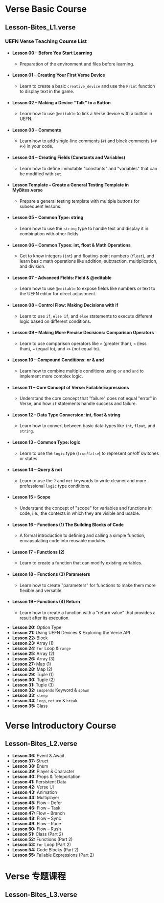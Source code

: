 # Verse Basic Course
## Lesson-Bites_L1.verse
### UEFN Verse Teaching Course List
* #### Lesson 00 – Before You Start Learning
    * Preparation of the environment and files before learning.

* #### Lesson 01 – Creating Your First Verse Device
    * Learn to create a basic `creative_device` and use the `Print` function to display text in the game.

* #### Lesson 02 – Making a Device "Talk" to a Button
    * Learn how to use `@editable` to link a Verse device with a button in UEFN.

* #### Lesson 03 – Comments
    * Learn how to add single-line comments (`#`) and block comments (`<# #>`) in your code.

* #### Lesson 04 – Creating Fields (Constants and Variables)
    * Learn how to define immutable "constants" and "variables" that can be modified with `set`.

* #### Lesson Template – Create a General Testing Template in MyBites.verse
    * Prepare a general testing template with multiple buttons for subsequent lessons.

* #### Lesson 05 – Common Type: string
    * Learn how to use the `string` type to handle text and display it in combination with other fields.

* #### Lesson 06 – Common Types: int, float & Math Operations
    * Get to know integers (`int`) and floating-point numbers (`float`), and learn basic math operations like addition, subtraction, multiplication, and division.

* #### Lesson 07 – Advanced Fields: Field & @editable
    * Learn how to use `@editable` to expose fields like numbers or text to the UEFN editor for direct adjustment.

* #### Lesson 08 – Control Flow: Making Decisions with if
    * Learn to use `if`, `else if`, and `else` statements to execute different logic based on different conditions.

* #### Lesson 09 – Making More Precise Decisions: Comparison Operators
    * Learn to use comparison operators like `>` (greater than), `<` (less than), `=` (equal to), and `<>` (not equal to).

* #### Lesson 10 – Compound Conditions: or & and
    * Learn how to combine multiple conditions using `or` and `and` to implement more complex logic.

* #### Lesson 11 – Core Concept of Verse: Failable Expressions
    * Understand the core concept that "failure" does not equal "error" in Verse, and how `if` statements handle success and failure.

* #### Lesson 12 – Data Type Conversion: int, float & string
    * Learn how to convert between basic data types like `int`, `float`, and `string`.

* #### Lesson 13 – Common Type: logic
    * Learn to use the `logic` type (`true`/`false`) to represent on/off switches or states.

* #### Lesson 14 – Query & not
    * Learn to use the `?` and `not` keywords to write cleaner and more professional `logic` type conditions.

* #### Lesson 15 – Scope
    * Understand the concept of "scope" for variables and functions in code, i.e., the contexts in which they are visible and usable.

* #### Lesson 16 – Functions (1) The Building Blocks of Code
    * A formal introduction to defining and calling a simple function, encapsulating code into reusable modules.

* #### Lesson 17 – Functions (2) 
    * Learn to create a function that can modify existing variables.

* #### Lesson 18 – Functions (3) Parameters
    * Learn how to create "parameters" for functions to make them more flexible and versatile.

* #### Lesson 19 – Functions (4) Return
    * Learn how to create a function with a "return value" that provides a result after its execution.


- **Lesson 20:** Option Type  
- **Lesson 21:** Using UEFN Devices & Exploring the Verse API  
- **Lesson 22:** Block  
- **Lesson 23:** Array (1)  
- **Lesson 24:** `for` Loop & `range`  
- **Lesson 25:** Array (2)  
- **Lesson 26:** Array (3)  
- **Lesson 27:** Map (1)  
- **Lesson 28:** Map (2)  
- **Lesson 29:** Tuple (1)  
- **Lesson 30:** Tuple (2)  
- **Lesson 31:** Tuple (3)  
- **Lesson 32:** `suspends` Keyword & `spawn`  
- **Lesson 33:** `sleep`  
- **Lesson 34:** `loop`, `return` & `break`  
- **Lesson 35:** Class  

# Verse Introductory Course
## Lesson-Bites_L2.verse
- **Lesson 36:** Event & Await  
- **Lesson 37:** Struct  
- **Lesson 38:** Enum  
- **Lesson 39:** Player & Character  
- **Lesson 40:** Props & Teleportation  
- **Lesson 41:** Persistent Data  
- **Lesson 42:** Verse UI  
- **Lesson 43:** Animation  
- **Lesson 44:** Multiplayer  
- **Lesson 45:** Flow – Defer  
- **Lesson 46:** Flow – Task  
- **Lesson 47:** Flow – Branch  
- **Lesson 48:** Flow – Sync  
- **Lesson 49:** Flow – Race  
- **Lesson 50:** Flow – Rush  
- **Lesson 51:** Class (Part 2)  
- **Lesson 52:** Functions (Part 2)  
- **Lesson 53:** `for` Loop (Part 2)  
- **Lesson 54:** Code Blocks (Part 2)  
- **Lesson 55:** Failable Expressions (Part 2)  

# Verse 专题课程
## Lesson-Bites_L3.verse
